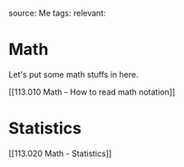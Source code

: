 source: Me
tags: 
relevant: 

# Math

Let's put some math stuffs in here.

[[113.010 Math - How to read math notation]]

# Statistics
[[113.020 Math - Statistics]]


